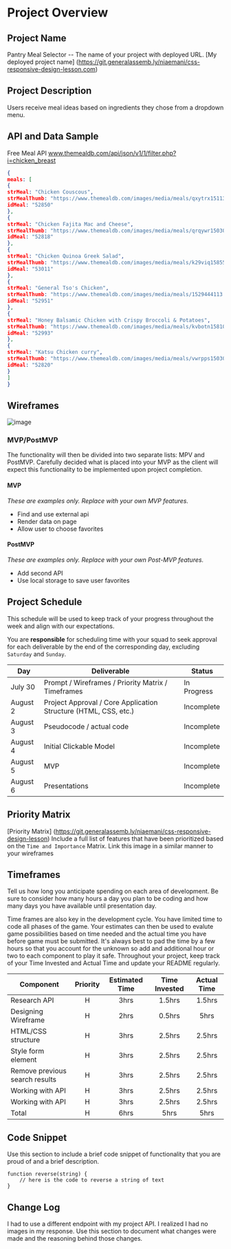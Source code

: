 # Project Overview

## Project Name

Pantry Meal Selector
-- The name of your project with deployed URL.
[My deployed project name] (https://git.generalassemb.ly/niaemani/css-responsive-design-lesson.com)

## Project Description

Users receive meal ideas based on ingredients they chose from a dropdown menu.

## API and Data Sample

Free Meal API www.themealdb.com/api/json/v1/1/filter.php?i=chicken_breast

```json
{
meals: [
{
strMeal: "Chicken Couscous",
strMealThumb: "https://www.themealdb.com/images/media/meals/qxytrx1511304021.jpg",
idMeal: "52850"
},
{
strMeal: "Chicken Fajita Mac and Cheese",
strMealThumb: "https://www.themealdb.com/images/media/meals/qrqywr1503066605.jpg",
idMeal: "52818"
},
{
strMeal: "Chicken Quinoa Greek Salad",
strMealThumb: "https://www.themealdb.com/images/media/meals/k29viq1585565980.jpg",
idMeal: "53011"
},
{
strMeal: "General Tso's Chicken",
strMealThumb: "https://www.themealdb.com/images/media/meals/1529444113.jpg",
idMeal: "52951"
},
{
strMeal: "Honey Balsamic Chicken with Crispy Broccoli & Potatoes",
strMealThumb: "https://www.themealdb.com/images/media/meals/kvbotn1581012881.jpg",
idMeal: "52993"
},
{
strMeal: "Katsu Chicken curry",
strMealThumb: "https://www.themealdb.com/images/media/meals/vwrpps1503068729.jpg",
idMeal: "52820"
}
]
}
```

## Wireframes

![image](https://user-images.githubusercontent.com/83891591/127759966-b0c9563e-d1f7-456a-87f1-7ac0daf33355.png)


### MVP/PostMVP

The functionality will then be divided into two separate lists: MPV and PostMVP.  Carefully decided what is placed into your MVP as the client will expect this functionality to be implemented upon project completion.  

#### MVP 
*These are examples only. Replace with your own MVP features.*

- Find and use external api 
- Render data on page 
- Allow user to choose favorites 

#### PostMVP  
*These are examples only. Replace with your own Post-MVP features.*

- Add second API
- Use local storage to save user favorites

## Project Schedule

This schedule will be used to keep track of your progress throughout the week and align with our expectations.  

You are **responsible** for scheduling time with your squad to seek approval for each deliverable by the end of the corresponding day, excluding `Saturday` and `Sunday`.

|  Day | Deliverable | Status
|---|---| ---|
|July 30| Prompt / Wireframes / Priority Matrix / Timeframes | In Progress
|August 2| Project Approval / Core Application Structure (HTML, CSS, etc.) | Incomplete
|August 3| Pseudocode / actual code | Incomplete
|August 4| Initial Clickable Model  | Incomplete
|August 5| MVP | Incomplete
|August 6| Presentations | Incomplete

## Priority Matrix

[Priority Matrix] (https://git.generalassemb.ly/niaemani/css-responsive-design-lesson)
Include a full list of features that have been prioritized based on the `Time and Importance` Matrix.  Link this image in a similar manner to your wireframes

## Timeframes

Tell us how long you anticipate spending on each area of development. Be sure to consider how many hours a day you plan to be coding and how many days you have available until presentation day.

Time frames are also key in the development cycle.  You have limited time to code all phases of the game.  Your estimates can then be used to evalute game possibilities based on time needed and the actual time you have before game must be submitted. It's always best to pad the time by a few hours so that you account for the unknown so add and additional hour or two to each component to play it safe. Throughout your project, keep track of your Time Invested and Actual Time and update your README regularly.

| Component | Priority | Estimated Time | Time Invested | Actual Time |
| --- | :---: |  :---: | :---: | :---: |
| Research API | H | 3hrs| 1.5hrs | 1.5hrs |
| Designing Wireframe | H | 2hrs| 0.5hrs | 5hrs |
| HTML/CSS structure | H | 3hrs| 2.5hrs | 2.5hrs |
| Style form element | H | 3hrs| 2.5hrs | 2.5hrs |
| Remove previous search results | H | 3hrs| 2.5hrs | 2.5hrs |
| Working with API | H | 3hrs| 2.5hrs | 2.5hrs |
| Working with API | H | 3hrs| 2.5hrs | 2.5hrs |
| Total | H | 6hrs| 5hrs | 5hrs |

## Code Snippet

Use this section to include a brief code snippet of functionality that you are proud of and a brief description.  

```
function reverse(string) {
	// here is the code to reverse a string of text
}
```

## Change Log
 I had to use a different endpoint with my project API. I realized I had no images in my response.
 Use this section to document what changes were made and the reasoning behind those changes.  
